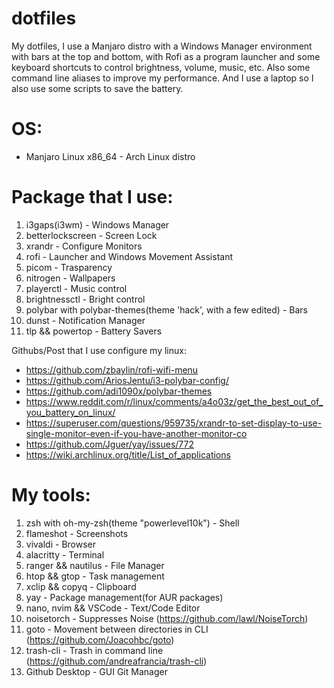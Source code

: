 # dotfiles
My dotfiles, I use a Manjaro distro with a Windows Manager environment with bars at the top and bottom, with Rofi as a program launcher and some keyboard shortcuts to control brightness, volume, music, etc. Also some command line aliases to improve my performance. And I use a laptop so I also use some scripts to save the battery.

# OS:
- Manjaro Linux x86_64 - Arch Linux distro 

# Package that I use:
1. i3gaps(i3wm) - Windows Manager
2. betterlockscreen - Screen Lock
3. xrandr - Configure Monitors
4. rofi - Launcher and Windows Movement Assistant
5. picom - Trasparency 
6. nitrogen - Wallpapers
7. playerctl - Music control
8. brightnessctl - Bright control
9. polybar with polybar-themes(theme 'hack', with a few edited) - Bars
10. dunst - Notification Manager
11. tlp && powertop - Battery Savers

Githubs/Post that I use configure my linux:
- https://github.com/zbaylin/rofi-wifi-menu
- https://github.com/AriosJentu/i3-polybar-config/
- https://github.com/adi1090x/polybar-themes
- https://www.reddit.com/r/linux/comments/a4o03z/get_the_best_out_of_you_battery_on_linux/
- https://superuser.com/questions/959735/xrandr-to-set-display-to-use-single-monitor-even-if-you-have-another-monitor-co
- https://github.com/Jguer/yay/issues/772
- https://wiki.archlinux.org/title/List_of_applications

# My tools:
1. zsh with oh-my-zsh(theme "powerlevel10k") - Shell 
2. flameshot - Screenshots
3. vivaldi - Browser
4. alacritty - Terminal
5. ranger && nautilus - File Manager
6. htop && gtop - Task management
7. xclip && copyq - Clipboard
8. yay - Package management(for AUR packages)
9. nano, nvim && VSCode - Text/Code Editor
10. noisetorch - Suppresses Noise (https://github.com/lawl/NoiseTorch)
11. goto - Movement between directories in CLI (https://github.com/Joacohbc/goto)
12. trash-cli - Trash in command line (https://github.com/andreafrancia/trash-cli)
13. Github Desktop - GUI Git Manager
